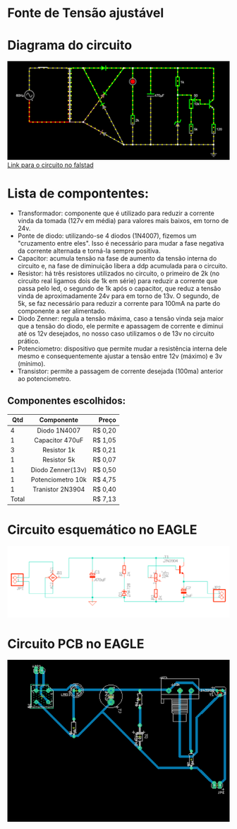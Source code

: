# Fonte de Tensão ajustável 
# Diagrama do circuito
![alt text](https://github.com/joaoserpellone/Fonte-tens-o-ajust-vel/blob/main/circuitoFonteFalstad.png)
[Link para o circuito no falstad](https://tinyurl.com/25pmmmge)

# Lista de compontentes:
  * Transformador: componente que é utilizado para reduzir a corrente vinda da tomada (127v em média) para valores mais baixos, em torno de 24v.
  * Ponte de diodo: utilizando-se 4 diodos (1N4007), fizemos um "cruzamento entre eles". Isso é necessário para mudar a fase negativa da corrente alternada e torná-la sempre positiva.
  * Capacitor: acumula tensão na fase de aumento da tensão interna do circuito e, na fase de diminuição libera a ddp acumulada para o circuito.
  * Resistor: há três resistores utilizados no circuito, o primeiro de 2k (no circuito real ligamos dois de 1k em série) para reduzir a corrente que passa pelo led, o segundo de 1k após o capacitor, que reduz a tensão vinda de aproximadamente 24v para em torno de 13v. O segundo, de 5k, se faz necessário para reduzir a corrente para 100mA na parte do componente a ser alimentado.
  * Diodo Zenner: regula a tensão máxima, caso a tensão vinda seja maior que a tensão do diodo, ele permite e apassagem de corrente e diminui até os 12v desejados, no nosso caso utilizamos o de 13v no circuito prático.
  * Potenciometro: dispositivo que permite mudar a resistência interna dele mesmo e consequentemente ajustar a tensão entre 12v (máximo) e 3v (mínimo).
  * Transistor: permite a passagem de corrente desejada (100ma) anterior ao potenciometro.

## Componentes escolhidos:


| Qtd | Componente       | Preço  |
| --- |:----------------:| ------:|
| 4   | Diodo 1N4007     | R$ 0,20|
| 1   | Capacitor 470uF  | R$ 1,05|
| 3   | Resistor 1k      | R$ 0,21|
| 1   | Resistor 5k      | R$ 0,07|
| 1   | Diodo Zenner(13v)| R$ 0,50|
| 1   | Potenciometro 10k| R$ 4,75|
| 1   | Tranistor 2N3904 | R$ 0,40|
| Total|                 | R$ 7,13|

# Circuito esquemático no EAGLE
![alt text](https://github.com/joaoserpellone/Fonte-tens-o-ajust-vel/blob/main/eagleEsquematico.png)

# Circuito PCB no EAGLE 
![alt text](https://github.com/joaoserpellone/Fonte-tens-o-ajust-vel/blob/main/circuitoEaglePCB.png)
